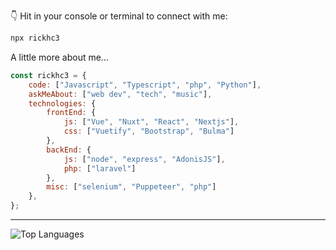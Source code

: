 👇 Hit in your console or terminal to connect with me:

```bash
npx rickhc3
```

A little more about me...  

```javascript
const rickhc3 = {
    code: ["Javascript", "Typescript", "php", "Python"],
    askMeAbout: ["web dev", "tech", "music"],
    technologies: {
        frontEnd: {
            js: ["Vue", "Nuxt", "React", "Nextjs"],
            css: ["Vuetify", "Bootstrap", "Bulma"]
        },
        backEnd: {
            js: ["node", "express", "AdonisJS"],
            php: ["laravel"]
        },
        misc: ["selenium", "Puppeteer", "php"]
    },
};

```
<hr>
  <img align="left" alt="Top Languages" src="https://github-readme-stats.vercel.app/api/top-langs/?username=rickhc3" />
